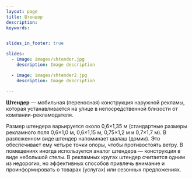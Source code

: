 ```yaml
---
layout: page
title: Штендер
description:
keywords:


slides_in_footer: true

slides:
  - image: images/shtender.jpg
    description: Image description

  - image: images/shtender2.jpg
    description: Image description

---
```



**Штендер** — мобильная (переносная) конструкция наружной рекламы, которая устанавливается на улице в непосредственной близости от компании-рекламодателя.

Размер штендера варьируется около 0,6×1,35 м (стандартные размеры рекламного поля 0,6×1,0 м, 0,6×1,15 м, 0,75×1,2 м и 0,7×1,7 м).
В разложенном виде штендер напоминает шалаш (домик). Это обеспечивает ему четыре точки опоры, чтобы противостоять ветру. В помещениях иногда используется аналог штендера — конструкция в виде небольшой стелы.
В рекламных кругах штендер считается одним из недорогих, но эффективных способов привлечь внимание и проинформировать о товарах (услугах) или сезонных предложениях.